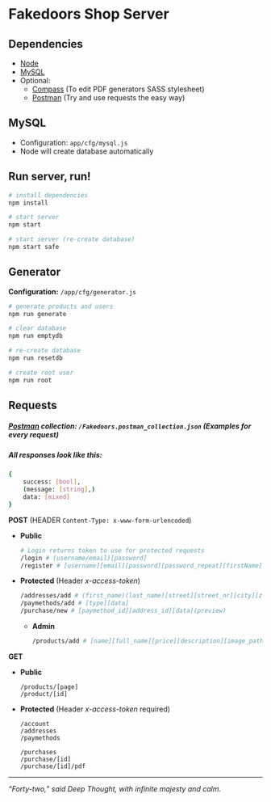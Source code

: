 Fakedoors Shop Server
===

## Dependencies

* [Node](https://nodejs.org)
* [MySQL](https://www.mysql.com)
* Optional:
	* [Compass](http://compass-style.org/) (To edit PDF generators SASS stylesheet)
	* [Postman](https://www.getpostman.com/) (Try and use requests the easy way)

## MySQL
* Configuration: ```app/cfg/mysql.js```
* Node will create database automatically

## Run server, run!
``` bash
# install dependencies
npm install

# start server
npm start

# start server (re-create database)
npm start safe
```

## Generator
**Configuration:** ```/app/cfg/generator.js```
``` bash
# generate products and users
npm run generate

# clear database
npm run emptydb

# re-create database
npm run resetdb

# create root user
npm run root
```

## Requests
##### [Postman](https://www.getpostman.com/) collection: ```/Fakedoors.postman_collection.json``` (Examples for every request)
##### All responses look like this:
``` bash
{
	success: [bool],
	(message: [string],)
	data: [mixed]
}
```
**POST** (HEADER ```Content-Type: x-www-form-urlencoded```)
* **Public**
	``` bash
	# Login returns token to use for protected requests
	/login # (username/email)[password]
	/register # [username][email][password][password_repeat][firstName][lastName]([clientHash])
	```
* **Protected** (Header *x-access-token*)
	``` bash
	/addresses/add # (first_name)(last_name)[street][street_nr][city][zip][planet][dimension](additional)
	/paymethods/add # [type][data]
	/purchase/new # [paymethod_id][address_id][data](preview)
	```
	* **Admin**
		``` bash
		/products/add # [name][full_name][price][description][image_path][quantity]
		```
**GET**
* **Public**
	```
	/products/[page]
	/product/[id]
	```
* **Protected** (Header *x-access-token* required)
	```
	/account
	/addresses
	/paymethods

	/purchases
	/purchase/[id]
	/purchase/[id]/pdf
	```
---
*“Forty-two,” said Deep Thought, with infinite majesty and calm.*
